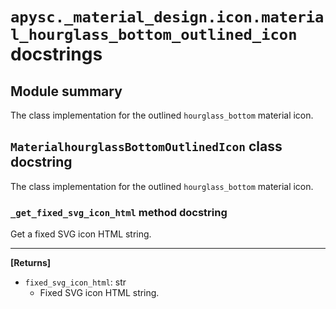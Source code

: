 # `apysc._material_design.icon.material_hourglass_bottom_outlined_icon` docstrings

## Module summary

The class implementation for the outlined `hourglass_bottom` material icon.

## `MaterialhourglassBottomOutlinedIcon` class docstring

The class implementation for the outlined `hourglass_bottom` material icon.

### `_get_fixed_svg_icon_html` method docstring

Get a fixed SVG icon HTML string.<hr>

**[Returns]**

- `fixed_svg_icon_html`: str
  - Fixed SVG icon HTML string.